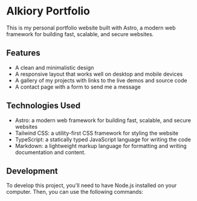 # Alkiory Portfolio

This is my personal portfolio website built with Astro, a modern web framework for building fast, scalable, and secure websites.

## Features

* A clean and minimalistic design
* A responsive layout that works well on desktop and mobile devices
* A gallery of my projects with links to the live demos and source code
* A contact page with a form to send me a message

## Technologies Used

* Astro: a modern web framework for building fast, scalable, and secure websites
* Tailwind CSS: a utility-first CSS framework for styling the website
* TypeScript: a statically typed JavaScript language for writing the code
* Markdown: a lightweight markup language for formatting and writing documentation and content.

## Development

To develop this project, you'll need to have Node.js installed on your computer. Then, you can use the following commands:

